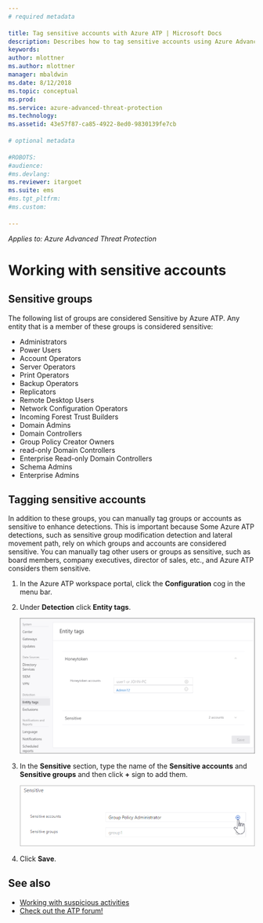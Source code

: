 ```yaml
---
# required metadata

title: Tag sensitive accounts with Azure ATP | Microsoft Docs
description: Describes how to tag sensitive accounts using Azure Advanced Threat Protection (ATP) 
keywords:
author: mlottner
ms.author: mlottner
manager: mbaldwin
ms.date: 8/12/2018
ms.topic: conceptual
ms.prod:
ms.service: azure-advanced-threat-protection
ms.technology:
ms.assetid: 43e57f87-ca85-4922-8ed0-9830139fe7cb

# optional metadata

#ROBOTS:
#audience:
#ms.devlang:
ms.reviewer: itargoet
ms.suite: ems
#ms.tgt_pltfrm:
#ms.custom:

---
```


*Applies to: Azure Advanced Threat Protection*



# Working with sensitive accounts

## Sensitive groups

The following list of groups are considered Sensitive by Azure ATP. Any entity that is a member of these groups is considered sensitive:

-	Administrators
-	Power Users
-	Account Operators
-	Server Operators
-	Print Operators
-	Backup Operators
-	Replicators
-	Remote Desktop Users 
-	Network Configuration Operators 
-	Incoming Forest Trust Builders
-	Domain Admins
-	Domain Controllers
-	Group Policy Creator Owners 
-	read-only Domain Controllers 
-	Enterprise Read-only Domain Controllers 
-	Schema Admins 
-	Enterprise Admins


## Tagging sensitive accounts

In addition to these groups, you can manually tag groups or accounts as sensitive to enhance detections. This is important because Some Azure ATP detections, such as sensitive group modification detection and lateral movement path, rely on which groups and accounts are considered sensitive. You can manually tag other users or groups as sensitive, such as board members, company executives, director of sales, etc., and Azure ATP considers them sensitive.

1.  In the Azure ATP workspace portal, click the **Configuration** cog in the menu bar.

2.  Under **Detection** click **Entity tags**.

    ![Azure ATP entity tags](media/entity-tags.png)

3.  In the **Sensitive** section, type the name of the **Sensitive accounts** and **Sensitive groups** and then click **+** sign to add them.

    ![Azure ATP sensitive account sample](media/sensitive-account-sample.png)

4. Click **Save**.

    
## See also

- [Working with suspicious activities](working-with-suspicious-activities.md)
- [Check out the ATP forum!](https://aka.ms/azureatpcommunity)